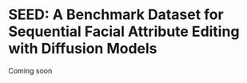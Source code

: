 # SEED: A Benchmark Dataset for Sequential Facial Attribute Editing with Diffusion Models
Coming soon
